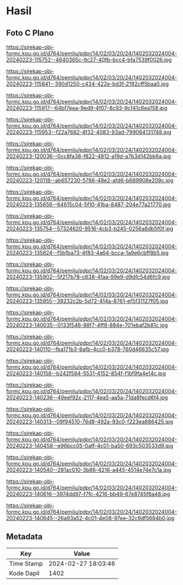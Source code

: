 # Hasil

## Foto C Plano

https://sirekap-obj-formc.kpu.go.id/d764/pemilu/pdpr/14/02/03/20/24/1402032024004-20240223-115752--4640365c-9c27-40fb-bcc4-bfa7539f0026.jpg

https://sirekap-obj-formc.kpu.go.id/d764/pemilu/pdpr/14/02/03/20/24/1402032024004-20240223-115841--390d1250-c434-422e-bd3f-2192cff5baa0.jpg

https://sirekap-obj-formc.kpu.go.id/d764/pemilu/pdpr/14/02/03/20/24/1402032024004-20240223-115917--64bf7eea-9ed9-4f07-8c93-9c141c6ea158.jpg

https://sirekap-obj-formc.kpu.go.id/d764/pemilu/pdpr/14/02/03/20/24/1402032024004-20240223-115953--f22a7682-4f32-4083-93ad-799064131748.jpg

https://sirekap-obj-formc.kpu.go.id/d764/pemilu/pdpr/14/02/03/20/24/1402032024004-20240223-120036--0cc8fa38-f822-4812-a19d-a7b3d142bb6a.jpg

https://sirekap-obj-formc.kpu.go.id/d764/pemilu/pdpr/14/02/03/20/24/1402032024004-20240223-120118--ab657230-5786-48e2-afd6-b689908e209c.jpg

https://sirekap-obj-formc.kpu.go.id/d764/pemilu/pdpr/14/02/03/20/24/1402032024004-20240223-135656--64615c04-5f10-41ba-8487-204e77a21770.jpg

https://sirekap-obj-formc.kpu.go.id/d764/pemilu/pdpr/14/02/03/20/24/1402032024004-20240223-135754--57324620-9516-4cb3-b245-0256a8db5f0f.jpg

https://sirekap-obj-formc.kpu.go.id/d764/pemilu/pdpr/14/02/03/20/24/1402032024004-20240223-135824--f5b1ba73-4f83-4a64-bcca-1a9e6cbff8b5.jpg

https://sirekap-obj-formc.kpu.go.id/d764/pemilu/pdpr/14/02/03/20/24/1402032024004-20240223-135902--5f217b78-c638-4faa-99e9-d9dfc54d6fc9.jpg

https://sirekap-obj-formc.kpu.go.id/d764/pemilu/pdpr/14/02/03/20/24/1402032024004-20240223-135955--39232c2b-5d72-414a-8761-ef5f31127f05.jpg

https://sirekap-obj-formc.kpu.go.id/d764/pemilu/pdpr/14/02/03/20/24/1402032024004-20240223-140035--0133f546-88f7-4ff8-884e-701ebaf2b81c.jpg

https://sirekap-obj-formc.kpu.go.id/d764/pemilu/pdpr/14/02/03/20/24/1402032024004-20240223-140110--fba171b3-8afb-4cc0-b378-760d46635c57.jpg

https://sirekap-obj-formc.kpu.go.id/d764/pemilu/pdpr/14/02/03/20/24/1402032024004-20240223-140158--b242f594-5531-4152-854f-f1bf9fa4e14c.jpg

https://sirekap-obj-formc.kpu.go.id/d764/pemilu/pdpr/14/02/03/20/24/1402032024004-20240223-140236--49eef92c-2117-4ea5-aa5a-71da8fecd6f4.jpg

https://sirekap-obj-formc.kpu.go.id/d764/pemilu/pdpr/14/02/03/20/24/1402032024004-20240223-140313--09f94510-76d8-492a-93c0-f223ea886425.jpg

https://sirekap-obj-formc.kpu.go.id/d764/pemilu/pdpr/14/02/03/20/24/1402032024004-20240223-140458--e96bcc05-0aff-4c01-ba50-693c503533d9.jpg

https://sirekap-obj-formc.kpu.go.id/d764/pemilu/pdpr/14/02/03/20/24/1402032024004-20240223-140540--281ac010-3b86-4216-a445-4514e74e7c1a.jpg

https://sirekap-obj-formc.kpu.go.id/d764/pemilu/pdpr/14/02/03/20/24/1402032024004-20240223-140616--3974dd97-f7fc-4216-bb49-67e8745f8a48.jpg

https://sirekap-obj-formc.kpu.go.id/d764/pemilu/pdpr/14/02/03/20/24/1402032024004-20240223-140645--26a93a52-4c01-4e08-97ee-32c9df5684b0.jpg


## Metadata

| Key        | Value               |
| ---------- | ------------------- |
| Time Stamp | 2024-02-27 18:03:46 |
| Kode Dapil | 1402                |



